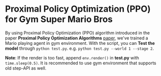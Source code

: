 # Proximal Policy Optimization (PPO) for Gym Super Mario Bros

By using Proximal Policy Optimization (PPO) algorithm introduced in the paper **Proximal Policy Optimization Algorithms** [paper](https://arxiv.org/abs/1707.06347), we've trained a Mario playing agent in gym environment.
With the script, you can **Test the model** through `python test.py`. e.g. `python test.py --world 1 --stage 2`.

**Note**: If the render is too fast, append `env.render()` in **test.py** with `time.sleep(0.5)`. It is recommended to use gym environment that supports old step-API as well.
